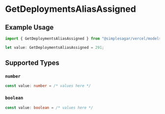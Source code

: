 # GetDeploymentsAliasAssigned

## Example Usage

```typescript
import { GetDeploymentsAliasAssigned } from "@simplesagar/vercel/models/getdeploymentsop.js";

let value: GetDeploymentsAliasAssigned = 291;
```

## Supported Types

### `number`

```typescript
const value: number = /* values here */
```

### `boolean`

```typescript
const value: boolean = /* values here */
```


